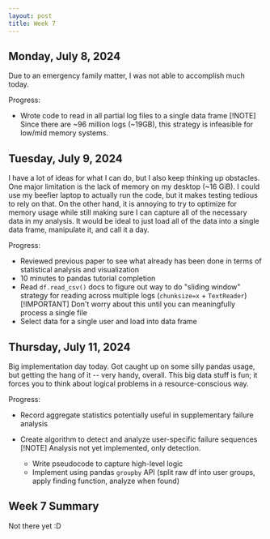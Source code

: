 ```yaml
---
layout: post
title: Week 7
---
```


## Monday, July 8, 2024

Due to an emergency family matter, I was not able to accomplish much today.

Progress:

- Wrote code to read in all partial log files to a single data frame
    [!NOTE]
    Since there are ~96 million logs (~19GB), this strategy is infeasible for low/mid memory systems.

## Tuesday, July 9, 2024

I have a lot of ideas for what I can do, but I also keep thinking up obstacles. One major limitation is the lack of memory on my desktop (~16 GiB). I could use my beefier laptop to actually run the code, but it makes testing tedious to rely on that. On the other hand, it is annoying to try to optimize for memory usage while still making sure I can capture all of the necessary data in my analysis. It would be ideal to just load all of the data into a single data frame, manipulate it, and call it a day.

Progress:

- Reviewed previous paper to see what already has been done in terms of statistical analysis and visualization
- 10 minutes to pandas tutorial completion
- Read `df.read_csv()` docs to figure out way to do "sliding window" strategy for reading across multiple logs (`chunksize=x` + `TextReader`)
    [!IMPORTANT]
    Don't worry about this until you can meaningfully process a single file
- Select data for a single user and load into data frame

## Thursday, July 11, 2024

Big implementation day today. Got caught up on some silly pandas usage, but getting the hang of it -- very handy, overall. This big data stuff is fun; it forces you to think about logical problems in a resource-conscious way.

Progress:

- Record aggregate statistics potentially useful in supplementary failure analysis
- Create algorithm to detect and analyze user-specific failure sequences
    [!NOTE]
    Analysis not yet implemented, only detection.

    - Write pseudocode to capture high-level logic
    - Implement using pandas `groupby` API (split raw df into user groups, apply finding function, analyze when found)

## Week 7 Summary
Not there yet :D
